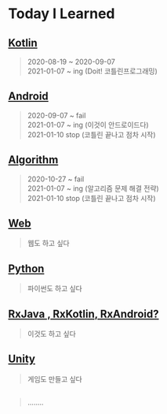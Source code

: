 # Today I Learned

## [Kotlin](https://github.com/rudeore333/TIL/tree/master/Kotlin)
> 2020-08-19 ~ 2020-09-07   
> 2021-01-07 ~ ing (Doit! 코틀린프로그래밍)   

## [Android](https://github.com/rudeore333/TIL/tree/master/Android)
> 2020-09-07 ~ fail   
> 2021-01-07 ~ ing (이것이 안드로이드다)   
> 2021-01-10 stop (코틀린 끝나고 점차 시작)   

## [Algorithm](https://github.com/rudeore333/TIL/tree/master/Algorithm)
> 2020-10-27 ~ fail   
> 2021-01-07 ~ ing (알고리즘 문제 해결 전략)   
> 2021-01-10 stop (코틀린 끝나고 점차 시작)

## [Web]()
> 웹도 하고 싶다

## [Python]()
> 파이썬도 하고 싶다

## [RxJava , RxKotlin, RxAndroid?]()
> 이것도 하고 싶다

## [Unity]()
> 게임도 만들고 싶다

## []()
> ........
